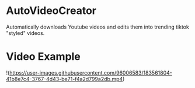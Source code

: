 # AutoVideoCreator
Automatically downloads Youtube videos and edits them into trending tiktok "styled" videos.
# Video Example
!(https://user-images.githubusercontent.com/96006583/183561804-41b8e7c4-3767-4d43-be71-f4a2d799a2db.mp4)
